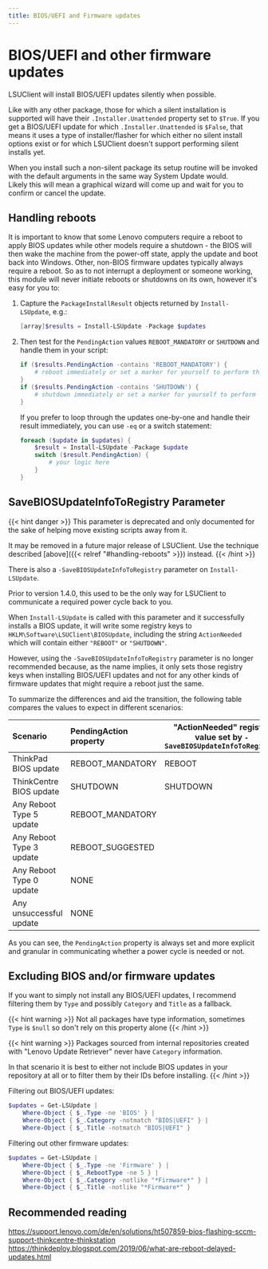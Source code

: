 ```yaml
---
title: BIOS/UEFI and Firmware updates
---
```


# BIOS/UEFI and other firmware updates

LSUClient will install BIOS/UEFI updates silently when possible.

Like with any other package, those for which a silent installation is supported will have their
`.Installer.Unattended` property set to `$True`. If you get a BIOS/UEFI update for which
`.Installer.Unattended` is `$False`, that means it uses a type of installer/flasher for which
either no silent install options exist or for which LSUClient doesn't support performing silent installs yet.

When you install such a non-silent package its setup routine will be invoked with the default arguments in the same way System Update would.  
Likely this will mean a graphical wizard will come up and wait for you to confirm or cancel the update.

## Handling reboots

It is important to know that some Lenovo computers require a reboot to apply BIOS updates
while other models require a shutdown - the BIOS will then wake the machine from the power-off state,
apply the update and boot back into Windows. Other, non-BIOS firmware updates typically always require a reboot.
So as to not interrupt a deployment or someone working, this module will never initiate reboots
or shutdowns on its own, however it's easy for you to:

1. Capture the `PackageInstallResult` objects returned by `Install-LSUpdate`, e.g.:

    ```powershell
    [array]$results = Install-LSUpdate -Package $updates
    ```

2. Then test for the `PendingAction` values `REBOOT_MANDATORY` or `SHUTDOWN` and handle them in your script:
    ```powershell
    if ($results.PendingAction -contains 'REBOOT_MANDATORY') {
        # reboot immediately or set a marker for yourself to perform the reboot shortly
    }
    if ($results.PendingAction -contains 'SHUTDOWN') {
        # shutdown immediately or set a marker for yourself to perform the shutdown shortly
    }
    ```
    If you prefer to loop through the updates one-by-one and handle their result immediately, you can use `-eq` or a switch statement:
    ```powershell
    foreach ($update in $updates) {
        $result = Install-LSUpdate -Package $update
        switch ($result.PendingAction) {
            # your logic here
        }
    }
    ```

## SaveBIOSUpdateInfoToRegistry Parameter

{{< hint danger >}}
This parameter is deprecated and only documented for the sake of helping move existing scripts away from it.

It may be removed in a future major release of LSUClient. Use the technique described [above]({{< relref "#handling-reboots" >}}) instead.
{{< /hint >}}

There is also a `-SaveBIOSUpdateInfoToRegistry` parameter on `Install-LSUpdate`.

Prior to version 1.4.0, this used to be the only way for LSUClient to communicate a required power cycle back to you. 

When `Install-LSUpdate` is called with this parameter and it successfully installs a BIOS update,
it will write some registry keys to `HKLM\Software\LSUClient\BIOSUpdate`, including the string
`ActionNeeded` which will contain either `"REBOOT"` or `"SHUTDOWN"`.

However, using the `-SaveBIOSUpdateInfoToRegistry` parameter is no longer recommended because,
as the name implies, it only sets those registry keys when installing BIOS/UEFI updates and not
for any other kinds of firmware updates that might require a reboot just the same.

To summarize the differences and aid the transition, the following table compares the values
to expect in different scenarios:

  | Scenario                 | PendingAction property | "ActionNeeded" registry value set by `-SaveBIOSUpdateInfoToRegistry` |
  |:-------------------------|:-----------------------|-------------------|
  | ThinkPad BIOS update     | REBOOT_MANDATORY       | REBOOT            |
  | ThinkCentre BIOS update  | SHUTDOWN               | SHUTDOWN          |
  | Any Reboot Type 5 update | REBOOT_MANDATORY       |                   |
  | Any Reboot Type 3 update | REBOOT_SUGGESTED       |                   |
  | Any Reboot Type 0 update | NONE                   |                   |
  | Any unsuccessful update  | NONE                   |                   |

As you can see, the `PendingAction` property is always set and more explicit and granular in communicating whether a power cycle is needed or not.

## Excluding BIOS and/or firmware updates

If you want to simply not install any BIOS/UEFI updates, I recommend filtering them by `Type` and possibly `Category` and `Title` as a fallback.

{{< hint warning >}}
Not all packages have type information, sometimes `Type` is `$null` so don't rely on this property alone
{{< /hint >}}

{{< hint warning >}}
Packages sourced from internal repositories created with "Lenovo Update Retriever" never have `Category` information.

In that scenario it is best to either not include BIOS updates in your repository at all or to filter them by their IDs before installing.
{{< /hint >}}

Filtering out BIOS/UEFI updates:

```powershell
$updates = Get-LSUpdate |
    Where-Object { $_.Type -ne 'BIOS' } |
    Where-Object { $_.Category -notmatch "BIOS|UEFI" } |
    Where-Object { $_.Title -notmatch "BIOS|UEFI" }
```
Filtering out other firmware updates:
```powershell
$updates = Get-LSUpdate |
    Where-Object { $_.Type -ne 'Firmware' } |
    Where-Object { $_.RebootType -ne 5 } |
    Where-Object { $_.Category -notlike "*Firmware*" } |
    Where-Object { $_.Title -notlike "*Firmware*" }
```

## Recommended reading

https://support.lenovo.com/de/en/solutions/ht507859-bios-flashing-sccm-support-thinkcentre-thinkstation  
https://thinkdeploy.blogspot.com/2019/06/what-are-reboot-delayed-updates.html
